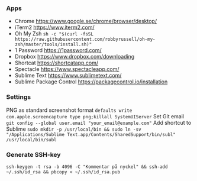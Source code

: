 ### Apps
* Chrome https://www.google.se/chrome/browser/desktop/
* iTerm2 https://www.iterm2.com/
* Oh My Zsh  ```sh -c "$(curl -fsSL https://raw.githubusercontent.com/robbyrussell/oh-my-zsh/master/tools/install.sh)"```
* 1 Password https://1password.com/
* Dropbox https://www.dropbox.com/downloading
* Shortcat https://shortcatapp.com/
* Spectacle https://www.spectacleapp.com/
* Sublime Text https://www.sublimetext.com/
* Sublime Package Control https://packagecontrol.io/installation

### Settings
PNG as standard screenshot format ```defaults write com.apple.screencapture type png;killall SystemUIServer```
Set Git email ```git config --global user.email "your_email@example.com"```
Add shortcut to Sublime ```sudo mkdir -p /usr/local/bin && sudo ln -sv "/Applications/Sublime Text.app/Contents/SharedSupport/bin/subl" /usr/local/bin/subl```

### Generate SSH-key
```
ssh-keygen -t rsa -b 4096 -C "Kommentar på nyckel" && ssh-add ~/.ssh/id_rsa && pbcopy < ~/.ssh/id_rsa.pub
```

